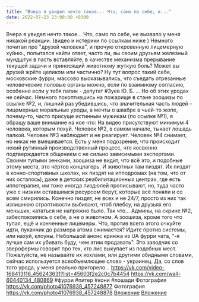 ```yaml
---
title: "Вчера я увидел нечто такое... Что, само по себе, н..."
date: 2022-07-23 23:08:00 +0300
---
```


Вчера я увидел нечто такое... Что, само по себе, не вызвало у меня никакой реакции. (видео и истерики по ссылкам ниже )
Немного почитал про "друзей человека", и прочую откровенную лицемерную хуйню., попытался найти ответ, часто ли, вы своим друзьям железный мундштук в пасть вставляйте, в качестве механизма прерывание текущей задачи и приносящий животному жуткую боль? Может вы друзей жрёте целиком или частично? Ну тут вопрос такий себе, московские фурри, массово высказывались, что съедать отрезанные человеческие половые органы можно, если по взаимному согласию, особенно если у тебя папик - депутат #Зуев Ю. Б. ... Но об этих уродах не сейчас.
Немного покоптившись на пожарище в стане зоошизы по ссылке №2, и, лишний раз убедившись, что значительная часть людей - лицемерные моральные уроды, а мечты о швабре в чьей-то жопе, почему-то, часто присуще истинным мужикам (по ссылке №1), я обращу ваше внимание на кое что:
На видео присутствуют минимум 4 человека, которым похуй. Человек №2, в самом начале, тыкает лошадь палкой. Человек №3 наблюдает и не реагирует. Человек №4 снимает, но никак не вмешивается.
Есть у меня подозрение, что происходит некий рутинный производственный процесс, что косвенно подтверждается общением с не сильно зависимыми экспертами.
Своими тупыми зенками, зоошиза не видит, что всё это, и подобные этому места, это чёртов концлагерь. И животных там пиздят. Их пиздят в конно-спортивных школах, их пиздят на ипподромах (на том, что от них осталось), даже в детских реабилитационных центрах, где есть иппотерапия, им тоже иногда пиздюлей прописывают, но, туда часто уже с низким оставшимся ресурсом берут, которые всё поняли и со всем смирились. Конечно пиздят, не всех и не 24/7, просто из них так излишнюю строптивости выбивают, чтоб плебсу, на друзьях его меньших, кататься не напряжно было.
Так что... Админы, на скрине №2, забеспокоились о себе, а не о животном. А зоошиза, кроме того что тупая, ещё и конченные лицемеры. Что, против всего этого очкуйте идти, пуканчик до размера атома сжимается?
Идите против системы, или нахуй, клоуны.
Небольшой анонс кринжа из UA фурри чата, "-я лучше сам их убивать буду, чем этим продавать". Это заводчик со зверофермы говорит про тех, кто лис выкупает из подобных мест. Пожалуйста, не называйте их хохлами, или другими обидными словами, сейчас используется всеобъемлющее слово - украинец. Да, со слов того урода, у меня реально пригорело...
<a class="vk-attach" href="https://vk.com/video-168413116_456243631?list=45603f2e2c0c7b4454">https://vk.com/video-168413116_456243631?list=45603f2e2c0c7b4454</a>
<a class="vk-attach" href="https://vk.com/wall-60440134_480869">https://vk.com/wall-60440134_480869</a>
#фурри #питер #кони #лошади
Фотография
<a class="vk-attach" href="https://vk.com/photo41076938_457248877">https://vk.com/photo41076938_457248877</a>
Фотография
<a class="vk-attach" href="https://vk.com/photo41076938_457248878">https://vk.com/photo41076938_457248878</a>
<a class="vk-attach" href="https://vk.com/photo41076938_457248877">Вложение</a>
<a class="vk-attach" href="https://vk.com/photo41076938_457248878">Вложение</a>
